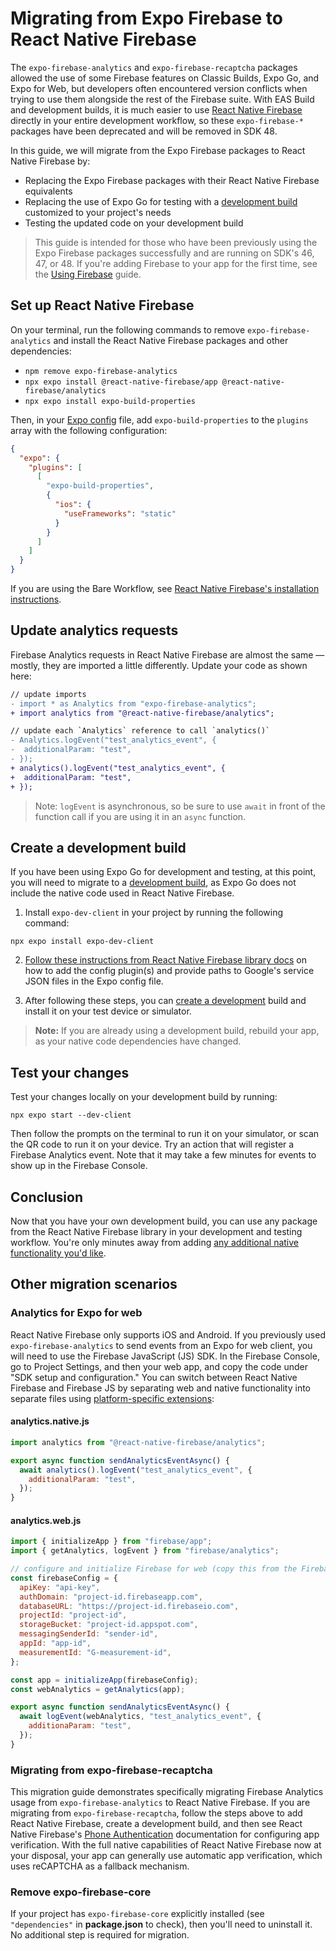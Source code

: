 # Migrating from Expo Firebase to React Native Firebase

The `expo-firebase-analytics` and `expo-firebase-recaptcha` packages allowed the use of some Firebase features on Classic Builds, Expo Go, and Expo for Web, but developers often encountered version conflicts when trying to use them alongside the rest of the Firebase suite. With EAS Build and development builds, it is much easier to use [React Native Firebase](https://rnfirebase.io/) directly in your entire development workflow, so these `expo-firebase-*` packages have been deprecated and will be removed in SDK 48.

In this guide, we will migrate from the Expo Firebase packages to React Native Firebase by:

- Replacing the Expo Firebase packages with their React Native Firebase equivalents
- Replacing the use of Expo Go for testing with a [development build](https://docs.expo.dev/development/introduction/) customized to your project's needs
- Testing the updated code on your development build

> This guide is intended for those who have been previously using the Expo Firebase packages successfully and are running on SDK's 46, 47, or 48. If you're adding Firebase to your app for the first time, see the [Using Firebase](https://docs.expo.dev/guides/using-firebase/) guide.

## Set up React Native Firebase

On your terminal, run the following commands to remove `expo-firebase-analytics` and install the React Native Firebase packages and other dependencies:

- `npm remove expo-firebase-analytics`
- `npx expo install @react-native-firebase/app @react-native-firebase/analytics`
- `npx expo install expo-build-properties`

Then, in your [Expo config](https://docs.expo.dev/workflow/glossary-of-terms/#expo-config) file, add `expo-build-properties` to the `plugins` array with the following configuration:

```json app.json
{
  "expo": {
    "plugins": [
      [
        "expo-build-properties",
        {
          "ios": {
            "useFrameworks": "static"
          }
        }
      ]
    ]
  }
}
```

If you are using the Bare Workflow, see [React Native Firebase's installation instructions](https://rnfirebase.io/#bare-workflow).

## Update analytics requests

Firebase Analytics requests in React Native Firebase are almost the same &mdash; mostly, they are imported a little differently. Update your code as shown here:

```diff
// update imports
- import * as Analytics from "expo-firebase-analytics";
+ import analytics from "@react-native-firebase/analytics";

// update each `Analytics` reference to call `analytics()`
- Analytics.logEvent("test_analytics_event", {
-  additionalParam: "test",
- });
+ analytics().logEvent("test_analytics_event", {
+  additionalParam: "test",
+ });
```

> Note: `logEvent` is asynchronous, so be sure to use `await` in front of the function call if you are using it in an `async` function.

## Create a development build

If you have been using Expo Go for development and testing, at this point, you will need to migrate to a [development build](https://docs.expo.dev/development/introduction/), as Expo Go does not include the native code used in React Native Firebase.

1. Install `expo-dev-client` in your project by running the following command:

```shell
npx expo install expo-dev-client
```

2. [Follow these instructions from React Native Firebase library docs](https://rnfirebase.io/#managed-workflow) on how to add the config plugin(s) and provide paths to Google's service JSON files in the Expo config file.

3. After following these steps, you can [create a development](https://docs.expo.dev/development/create-development-builds/) build and install it on your test device or simulator.

> **Note:** If you are already using a development build, rebuild your app, as your native code dependencies have changed.

## Test your changes

Test your changes locally on your development build by running:

`npx expo start --dev-client`

Then follow the prompts on the terminal to run it on your simulator, or scan the QR code to run it on your device. Try an action that will register a Firebase Analytics event. Note that it may take a few minutes for events to show up in the Firebase Console.

## Conclusion

Now that you have your own development build, you can use any package from the React Native Firebase library in your development and testing workflow. You're only minutes away from adding [any additional native functionality you'd like](https://docs.expo.dev/development/getting-started/#customizing-your-runtime).

## Other migration scenarios

### Analytics for Expo for web

React Native Firebase only supports iOS and Android. If you previously used `expo-firebase-analytics` to send events from an Expo for web client, you will need to use the Firebase JavaScript (JS) SDK. In the Firebase Console, go to Project Settings, and then your web app, and copy the code under "SDK setup and configuration." You can switch between React Native Firebase and Firebase JS by separating web and native functionality into separate files using [platform-specific extensions](https://docs.expo.dev/workflow/glossary-of-terms/#platform-extensions):

#### analytics.native.js

```js
import analytics from "@react-native-firebase/analytics";

export async function sendAnalyticsEventAsync() {
  await analytics().logEvent("test_analytics_event", {
    additionalParam: "test",
  });
}
```

#### analytics.web.js

```js
import { initializeApp } from "firebase/app";
import { getAnalytics, logEvent } from "firebase/analytics";

// configure and initialize Firebase for web (copy this from the Firebase Console Project Settings for the exact values)
const firebaseConfig = {
  apiKey: "api-key",
  authDomain: "project-id.firebaseapp.com",
  databaseURL: "https://project-id.firebaseio.com",
  projectId: "project-id",
  storageBucket: "project-id.appspot.com",
  messagingSenderId: "sender-id",
  appId: "app-id",
  measurementId: "G-measurement-id",
};

const app = initializeApp(firebaseConfig);
const webAnalytics = getAnalytics(app);

export async function sendAnalyticsEventAsync() {
  await logEvent(webAnalytics, "test_analytics_event", {
    additionaParam: "test",
  });
}
```

### Migrating from expo-firebase-recaptcha

This migration guide demonstrates specifically migrating Firebase Analytics usage from `expo-firebase-analytics` to React Native Firebase. If you are migrating from `expo-firebase-recaptcha`, follow the steps above to add React Native Firebase, create a development build, and then see React Native Firebase's [Phone Authentication](https://rnfirebase.io/auth/phone-auth) documentation for configuring app verification. With the full native capabilities of React Native Firebase now at your disposal, your app can generally use automatic app verification, which uses reCAPTCHA as a fallback mechanism.

### Remove expo-firebase-core

If your project has `expo-firebase-core` explicitly installed (see `"dependencies"` in **package.json** to check), then you'll need to uninstall it. No additional step is required for migration.

